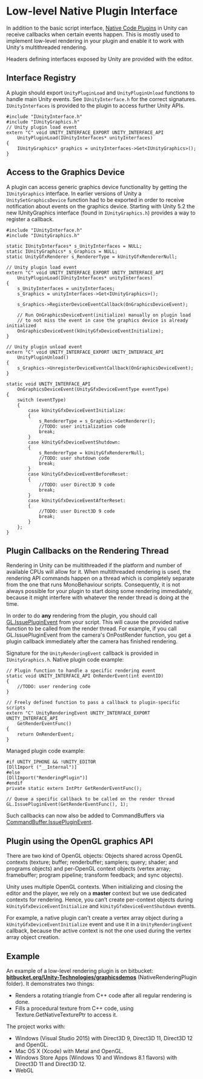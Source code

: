 # Low-level Native Plugin Interface

In addition to the basic script interface, [Native Code Plugins](Plugins) in Unity can receive callbacks when certain events happen. This is mostly used to implement low-level rendering in your plugin and enable it to work with Unity's multithreaded rendering.

Headers defining interfaces exposed by Unity are provided with the editor.


## Interface Registry

A plugin should export `UnityPluginLoad` and `UnityPluginUnload` functions to handle main Unity events. See `IUnityInterface.h` for the correct signatures. `IUnityInterfaces` is provided to the plugin to access further Unity APIs.

````
#include "IUnityInterface.h"
#include "IUnityGraphics.h"
// Unity plugin load event
extern "C" void UNITY_INTERFACE_EXPORT UNITY_INTERFACE_API
    UnityPluginLoad(IUnityInterfaces* unityInterfaces)
{
    IUnityGraphics* graphics = unityInterfaces->Get<IUnityGraphics>();
}
````


## Access to the Graphics Device

A plugin can access generic graphics device functionality by getting the `IUnityGraphics` interface. In earlier versions of Unity a `UnitySetGraphicsDevice` function had to be exported in order to receive notification about events on the graphics device. Starting with Unity 5.2 the new IUnityGraphics interface (found in `IUnityGraphics.h`) provides a way to register a callback.

````
#include "IUnityInterface.h"
#include "IUnityGraphics.h"
    
static IUnityInterfaces* s_UnityInterfaces = NULL;
static IUnityGraphics* s_Graphics = NULL;
static UnityGfxRenderer s_RendererType = kUnityGfxRendererNull;
    
// Unity plugin load event
extern "C" void UNITY_INTERFACE_EXPORT UNITY_INTERFACE_API
    UnityPluginLoad(IUnityInterfaces* unityInterfaces)
{
    s_UnityInterfaces = unityInterfaces;
    s_Graphics = unityInterfaces->Get<IUnityGraphics>();
        
    s_Graphics->RegisterDeviceEventCallback(OnGraphicsDeviceEvent);
        
    // Run OnGraphicsDeviceEvent(initialize) manually on plugin load
    // to not miss the event in case the graphics device is already initialized
    OnGraphicsDeviceEvent(kUnityGfxDeviceEventInitialize);
}
    
// Unity plugin unload event
extern "C" void UNITY_INTERFACE_EXPORT UNITY_INTERFACE_API
    UnityPluginUnload()
{
    s_Graphics->UnregisterDeviceEventCallback(OnGraphicsDeviceEvent);
}
    
static void UNITY_INTERFACE_API
    OnGraphicsDeviceEvent(UnityGfxDeviceEventType eventType)
{
	switch (eventType)
	{
	    case kUnityGfxDeviceEventInitialize:
		{
			s_RendererType = s_Graphics->GetRenderer();
			//TODO: user initialization code
			break;
		}
	    case kUnityGfxDeviceEventShutdown:
		{
			s_RendererType = kUnityGfxRendererNull;
			//TODO: user shutdown code
			break;
		}
    	case kUnityGfxDeviceEventBeforeReset:
		{
		    //TODO: user Direct3D 9 code
			break;
		}
    	case kUnityGfxDeviceEventAfterReset:
		{
		    //TODO: user Direct3D 9 code
			break;
		}
	};
}
````    

## Plugin Callbacks on the Rendering Thread

Rendering in Unity can be multithreaded if the platform and number of available CPUs will allow for it. When multithreaded rendering is used, the rendering API commands happen on a thread which is completely separate from the one that runs MonoBehaviour scripts. Consequently, it is not always possible for your plugin to start doing some rendering immediately, because it might interfere with whatever the render thread is doing at the time.

In order to do **any** rendering from the plugin, you should call [GL.IssuePluginEvent](ScriptRef:GL.IssuePluginEvent.html) from your script. This will cause the provided native function to be called from the render thread. For example, if you call GL.IssuePluginEvent from the camera's OnPostRender function, you get a plugin callback immediately after the camera has finished rendering.

Signature for the `UnityRenderingEvent` callback is provided in `IUnityGraphics.h`.
Native plugin code example:

````
// Plugin function to handle a specific rendering event
static void UNITY_INTERFACE_API OnRenderEvent(int eventID)
{
    //TODO: user rendering code
}
    
// Freely defined function to pass a callback to plugin-specific scripts
extern "C" UnityRenderingEvent UNITY_INTERFACE_EXPORT UNITY_INTERFACE_API
    GetRenderEventFunc()
{
    return OnRenderEvent;
}
````
    
Managed plugin code example:
    
````
#if UNITY_IPHONE && !UNITY_EDITOR
[DllImport ("__Internal")]
#else
[DllImport("RenderingPlugin")]
#endif
private static extern IntPtr GetRenderEventFunc();
	
// Queue a specific callback to be called on the render thread
GL.IssuePluginEvent(GetRenderEventFunc(), 1);
````

Such callbacks can now also be added to CommandBuffers via [CommandBuffer.IssuePluginEvent](ScriptRef:Rendering.CommandBuffer.IssuePluginEvent.html).

## Plugin using the OpenGL graphics API

There are two kind of OpenGL objects: Objects shared across OpenGL contexts (texture; buffer; renderbuffer; samplers; query; shader; and programs objects) and per-OpenGL context objects (vertex array; framebuffer; program pipeline; transform feedback; and sync objects).

Unity uses multiple OpenGL contexts. When initializing and closing the editor and the player, we rely on a **master** context but we use dedicated contexts for rendering. Hence, you can’t create per-context objects during `kUnityGfxDeviceEventInitialize` and `kUnityGfxDeviceEventShutdown` events.

For example, a native plugin can't create a vertex array object during a `kUnityGfxDeviceEventInitialize` event and use it in a `UnityRenderingEvent` callback, because the active context is not the one used during the vertex array object creation.

## Example


An example of a low-level rendering plugin is on bitbucket: **[bitbucket.org/Unity-Technologies/graphicsdemos](https://bitbucket.org/Unity-Technologies/graphicsdemos)** (NativeRenderingPlugin folder). It demonstrates two things:


* Renders a rotating triangle from C++ code after all regular rendering is done.
* Fills a procedural texture from C++ code, using Texture.GetNativeTexturePtr to access it.

The project works with:

* Windows (Visual Studio 2015) with Direct3D 9, Direct3D 11, Direct3D 12 and OpenGL.
* Mac OS X (Xcode) with Metal and OpenGL.
* Windows Store Apps (Windows 10 and Windows 8.1 flavors) with Direct3D 11 and Direct3D 12.
* WebGL

